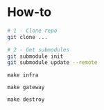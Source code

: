 # How-to

```bash
# 1 - Clone repo
git clone ...

# 2 - Get submodules
git submodule init
git submodule update --remote
```

```
make infra
```

```
make gateway
```

```
make destroy
```
